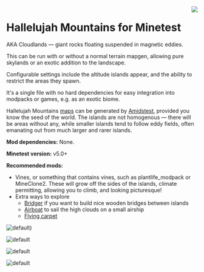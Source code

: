 <img src="https://raw.githubusercontent.com/wiki/treer/amidstest/screenshots/150px-Minetest-logo.png" align="right" />

# Hallelujah Mountains for Minetest

AKA Cloudlands — giant rocks floating suspended in magnetic eddies.

This can be run with or without a normal terrain mapgen, allowing pure skylands or an exotic addition to the landscape.

Configurable settings include the altitude islands appear, and the ability to restrict the areas they spawn.

It's a single file with no hard dependencies for easy integration into modpacks or games, e.g. as an exotic biome. 

Hallelujah Mountains [maps](https://i.imgur.com/2SkoAyB.png) can be generated by [Amidstest](https://forum.minetest.net/viewtopic.php?t=19869), provided you know the seed of the world. The islands are not homogenous — there will be areas without any, while smaller islands tend to follow eddy fields, often emanating out from much larger and rarer islands.

**Mod dependencies:** None. 

**Minetest version:** v5.0+

**Recommended mods:**
* Vines, or something that contains vines, such as plantlife_modpack or MineClone2. These will grow off the sides of the islands, climate permitting, allowing you to climb, and looking picturesque!
* Extra ways to explore
    * [Bridger](https://forum.minetest.net/viewtopic.php?f=9&t=18243) if you want to build nice wooden bridges between islands
    * [Airboat](https://github.com/paramat/airboat) to sail the high clouds on a small airship
    * [Flying carpet](https://forum.minetest.net/viewtopic.php?t=12263)

![default](https://i.imgur.com/wBLEFWn.jpg))

![default](https://i.imgur.com/rCtczAK.jpg)

![default](https://i.imgur.com/PUjjaIK.jpg)

![default](https://i.imgur.com/A6vDDGc.jpg)
